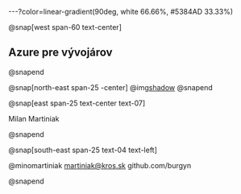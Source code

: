 ---?color=linear-gradient(90deg, white 66.66%, #5384AD 33.33%)

@snap[west span-60 text-center]
## Azure pre vývojárov
@snapend

@snap[north-east span-25 -center]
@img[shadow](AzureForDevelopers/assets/img/IMAG2408.jpg)
@snapend


@snap[east span-25 text-center text-07]

Milan Martiniak

@snapend

@snap[south-east span-25 text-04 text-left]


@minomartiniak
martiniak@kros.sk
github.com/burgyn

@snapend